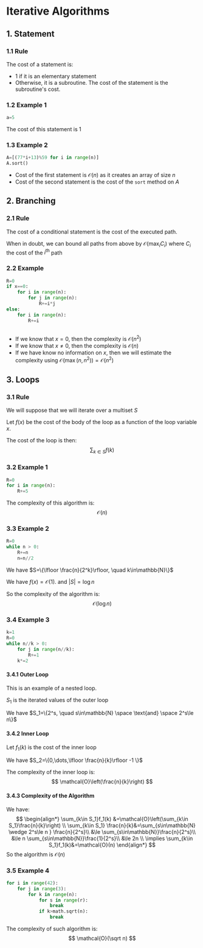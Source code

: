 # Iterative Algorithms

## 1. Statement

### 1.1 Rule

The cost of a statement is:

- $1$ if it is an elementary statement
- Otherwise, it is a subroutine. The cost of the statement is the subroutine's cost.

### 1.2 Example 1

```python
a=5
```

The cost of this statement is $1$

### 1.3 Example 2

```python
A=[(77*i+13)%59 for i in range(n)]
A.sort()
```

- Cost of the first statement is $\mathcal{O}(n)$ as it creates an array of size $n$
- Cost of the second statement is the cost of the `sort` method on $A$

## 2. Branching

### 2.1 Rule

The cost of a conditional statement is the cost of the executed path.

When in doubt, we can bound all paths from above by $\mathcal{O}(\max_i C_i)$ where $C_i$ the cost of the $i^\text{th}$ path

### 2.2 Example

```python
R=0
if x==0:
    for i in range(n):
        for j in range(n):
            R+=i*j
else:
    for i in range(n):
        R+=i
            
```

- If we know that $x=0$, then the complexity is $\mathcal{O}(n^2)$
- If we know that $x\ne 0$, then the complexity is $\mathcal{O}(n)$
- If we have know no information on $x$, then we will estimate the complexity using $\mathcal{O}(\max(n,n^2))=\mathcal{O}(n^2)$

## 3. Loops

### 3.1 Rule

We will suppose that we will iterate over a multiset $S$

Let $f(x)$ be the cost of the body of the loop as a function of the loop variable $x$.

The cost of the loop is then:
$$
\sum_{k\in S} f(k)
$$

### 3.2 Example 1

```python
R=0
for i in range(n):
    R+=5
```

The complexity of this algorithm is:
$$
\mathcal{O}(n)
$$

### 3.3 Example 2

```python
R=0
while n > 0:
    R+=n
    n=n//2
```

We have $S=\{\lfloor \frac{n}{2^k}\rfloor, \quad k\in\mathbb{N}\}$

We have $f(x)=\mathcal{O}(1).$ and $\lvert S \rvert= \log n$

So the complexity of the algorithm is:
$$
\mathcal{O}(\log n)
$$

### 3.4 Example 3

```python
k=1
R=0
while n//k > 0:
    for j in range(n//k):
        R+=1
    k*=2
```

#### 3.4.1 Outer Loop

This is an example of a nested loop.

$S_1$ is the iterated values of the outer loop

We have $S_1=\{2^s, \quad s\in\mathbb{N} \space \text{and} \space 2^s\le n\}$

#### 3.4.2 Inner Loop

Let $f_1(k)$ is the cost of the inner loop

We have $S_2=\{0,\dots,\lfloor \frac{n}{k}\rfloor -1 \}$

The complexity of the inner loop is:
$$
\mathcal{O}\left(\frac{n}{k}\right)
$$

#### 3.4.3 Complexity of the Algorithm

We have:
$$
\begin{align*}
\sum_{k\in S_1}f_1(k)
&=\mathcal{O}\left(\sum_{k\in S_1}\frac{n}{k}\right) \\
\sum_{k\in S_1} \frac{n}{k}&=\sum_{s\in\mathbb{N} \wedge 2^s\le n } \frac{n}{2^s}\\
&\le \sum_{s\in\mathbb{N}}\frac{n}{2^s}\\
&\le n \sum_{s\in\mathbb{N}}\frac{1}{2^s}\\
&\le 2n \\
\implies \sum_{k\in S_1}f_1(k)&=\mathcal{O}(n)
\end{align*}
$$
So the algorithm is $\mathcal{O}(n)$

### 3.5 Example 4

```python
for i in range(42):
    for j in range(3):
        for k in range(n):
            for s in range(r):
                break
            if k>math.sqrt(n):
                break
```

The complexity of such algorithm is:
$$
\mathcal{O}(\sqrt n)
$$

